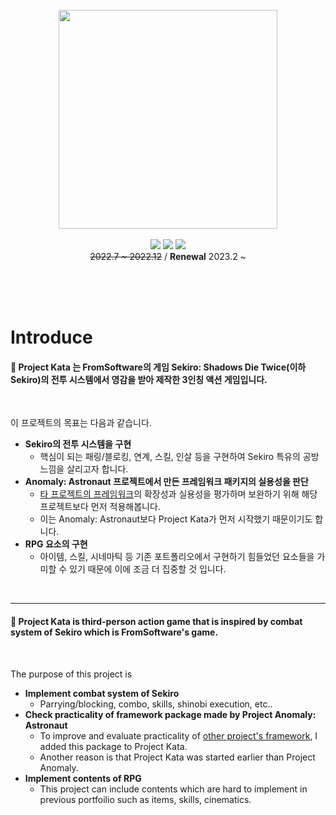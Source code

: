 <p align='center'>
  <br>
  <br>
  <br>
  <img src='https://user-images.githubusercontent.com/31071467/179661168-487984d6-63da-47f6-ba28-cc23353756a3.png' width = 350>
  <br>
  <br>
  <img src ="https://img.shields.io/badge/Unity-100000?style=for-the-badge&logo=unity&logoColor=white">
  <img src ="https://img.shields.io/badge/C%23-239120?style=for-the-badge&logo=c-sharp&logoColor=white">
  <img src ="https://img.shields.io/badge/Windows-0078D6?style=for-the-badge&logo=windows&logoColor=white">
  <br>
  <del>2022.7 ~ 2022.12</del> / <b>Renewal</b> 2023.2 ~
</p>

<br>
<br>
<br>

<h1>Introduce</h1>
<h4>📌 Project Kata 는 FromSoftware의 게임 Sekiro: Shadows Die Twice(이하 Sekiro)의 전투 시스템에서 영감을 받아 제작한 3인칭 액션 게임입니다.</h4>

<br>

이 프로젝트의 목표는 다음과 같습니다.

- **Sekiro의 전투 시스템을 구현**
  - 핵심이 되는 패링/블로킹, 연계, 스킬, 인살 등을 구현하여 Sekiro 특유의 공방 느낌을 살리고자 합니다.
- **Anomaly: Astronaut 프로젝트에서 만든 프레임워크 패키지의 실용성을 판단**
  - [타 프로젝트의 프레임워크](https://github.com/IgnorantSquad/anomaly-framework)의 확장성과 실용성을 평가하며 보완하기 위해 해당 프로젝트보다 먼저 적용해봅니다.
  - 이는 Anomaly: Astronaut보다 Project Kata가 먼저 시작했기 때문이기도 합니다.
- **RPG 요소의 구현**
  - 아이템, 스킬, 시네마틱 등 기존 포트폴리오에서 구현하기 힘들었던 요소들을 가미할 수 있기 때문에 이에 조금 더 집중할 것 입니다.

<br>

---

<h4>📌 Project Kata is third-person action game that is inspired by combat system of Sekiro which is FromSoftware's game.</h4>

<br>

The purpose of this project is

- **Implement combat system of Sekiro**
	- Parrying/blocking, combo, skills, shinobi execution, etc..
- **Check practicality of framework package made by Project Anomaly: Astronaut**
  - To improve and evaluate practicality of [other project's framework](https://github.com/IgnorantSquad/anomaly-framework), I added this package to Project Kata.
  - Another reason is that Project Kata was started earlier than Project Anomaly.
- **Implement contents of RPG**
	- This project can include contents which are hard to implement in previous portfoilio such as items, skills, cinematics.
